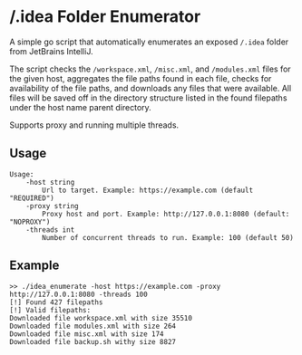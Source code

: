 # /.idea Folder Enumerator

A simple go script that automatically enumerates an exposed `/.idea` folder from JetBrains IntelliJ.

The script checks the `/workspace.xml`, `/misc.xml`, and `/modules.xml` files for the given host, aggregates the file paths found in each file, checks for availability of the file paths, and downloads any files that were available. All files will be saved off in the directory structure listed in the found filepaths under the host name parent directory.

Supports proxy and running multiple threads.

## Usage

```
Usage:
    -host string
        Url to target. Example: https://example.com (default "REQUIRED")
    -proxy string
        Proxy host and port. Example: http://127.0.0.1:8080 (default: "NOPROXY")
    -threads int
        Number of concurrent threads to run. Example: 100 (default 50)
```

## Example

```
>> ./idea_enumerate -host https://example.com -proxy http://127.0.0.1:8080 -threads 100
[!] Found 427 filepaths
[!] Valid filepaths:
Downloaded file workspace.xml with size 35510
Downloaded file modules.xml with size 264
Downloaded file misc.xml with size 174
Downloaded file backup.sh withy size 8827
```
